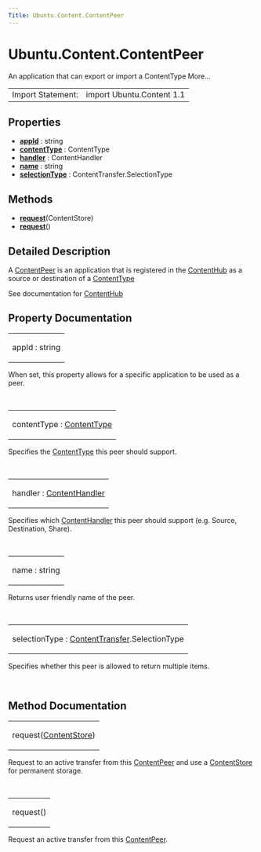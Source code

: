```yaml
---
Title: Ubuntu.Content.ContentPeer
---
```


# Ubuntu.Content.ContentPeer

<span class="subtitle"></span>
<!-- $$$ContentPeer-brief -->
<p>An application that can export or import a ContentType More...</p>
<!-- @@@ContentPeer -->
<table class="alignedsummary">
<tr><td class="memItemLeft rightAlign topAlign"> Import Statement:</td><td class="memItemRight bottomAlign"> import Ubuntu.Content 1.1</td></tr></table><ul>
</ul>
<h2 id="properties">Properties</h2>
<ul>
<li class="fn"><b><b><a href="#appId-prop">appId</a></b></b> : string</li>
<li class="fn"><b><b><a href="#contentType-prop">contentType</a></b></b> : ContentType</li>
<li class="fn"><b><b><a href="#handler-prop">handler</a></b></b> : ContentHandler</li>
<li class="fn"><b><b><a href="#name-prop">name</a></b></b> : string</li>
<li class="fn"><b><b><a href="#selectionType-prop">selectionType</a></b></b> : ContentTransfer.SelectionType</li>
</ul>
<h2 id="methods">Methods</h2>
<ul>
<li class="fn"><b><b><a href="#request-method-2">request</a></b></b>(ContentStore)</li>
<li class="fn"><b><b><a href="#request-method">request</a></b></b>()</li>
</ul>
<!-- $$$ContentPeer-description -->
<h2 id="details">Detailed Description</h2>
</p>
<p>A <a href="index.html">ContentPeer</a> is an application that is registered in the <a href="Ubuntu.Content.ContentHub.md">ContentHub</a> as a source or destination of a <a href="Ubuntu.Content.ContentType.md">ContentType</a></p>
<p>See documentation for <a href="Ubuntu.Content.ContentHub.md">ContentHub</a></p>
<!-- @@@ContentPeer -->
<h2>Property Documentation</h2>
<!-- $$$appId -->
<table class="qmlname"><tr valign="top" id="appId-prop"><td class="tblQmlPropNode"><p><span class="name">appId</span> : <span class="type">string</span></p></td></tr></table><p>When set, this property allows for a specific application to be used as a peer.</p>
<!-- @@@appId -->
<br/>
<!-- $$$contentType -->
<table class="qmlname"><tr valign="top" id="contentType-prop"><td class="tblQmlPropNode"><p><span class="name">contentType</span> : <span class="type"><a href="Ubuntu.Content.ContentType.md">ContentType</a></span></p></td></tr></table><p>Specifies the <a href="Ubuntu.Content.ContentType.md">ContentType</a> this peer should support.</p>
<!-- @@@contentType -->
<br/>
<!-- $$$handler -->
<table class="qmlname"><tr valign="top" id="handler-prop"><td class="tblQmlPropNode"><p><span class="name">handler</span> : <span class="type"><a href="Ubuntu.Content.ContentHandler.md">ContentHandler</a></span></p></td></tr></table><p>Specifies which <a href="Ubuntu.Content.ContentHandler.md">ContentHandler</a> this peer should support (e.g&#x2e; Source, Destination, Share).</p>
<!-- @@@handler -->
<br/>
<!-- $$$name -->
<table class="qmlname"><tr valign="top" id="name-prop"><td class="tblQmlPropNode"><p><span class="name">name</span> : <span class="type">string</span></p></td></tr></table><p>Returns user friendly name of the peer.</p>
<!-- @@@name -->
<br/>
<!-- $$$selectionType -->
<table class="qmlname"><tr valign="top" id="selectionType-prop"><td class="tblQmlPropNode"><p><span class="name">selectionType</span> : <span class="type"><a href="Ubuntu.Content.ContentTransfer.md">ContentTransfer</a></span>.<span class="type">SelectionType</span></p></td></tr></table><p>Specifies whether this peer is allowed to return multiple items.</p>
<!-- @@@selectionType -->
<br/>
<h2>Method Documentation</h2>
<!-- $$$request -->
<table class="qmlname"><tr valign="top" id="request-method-2"><td class="tblQmlFuncNode"><p><span class="name">request</span>(<span class="type"><a href="Ubuntu.Content.ContentStore.md">ContentStore</a></span>)</p></td></tr></table><p>Request to an active transfer from this <a href="index.html">ContentPeer</a> and use a <a href="Ubuntu.Content.ContentStore.md">ContentStore</a> for permanent storage.</p>
<!-- @@@request -->
<br/>
<!-- $$$request -->
<table class="qmlname"><tr valign="top" id="request-method"><td class="tblQmlFuncNode"><p><span class="name">request</span>()</p></td></tr></table><p>Request an active transfer from this <a href="index.html">ContentPeer</a>.</p>
<!-- @@@request -->
<br/>
